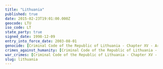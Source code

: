```yaml
---
title: "Lithuania"
published: true
date: 2015-02-23T19:01:00.000Z
geocode: LTU
iso_code: LT
state_party: true
signed_date: 1998-12-09
entry_into_force_date: 2003-08-01
genocide: [Criminal Code of the Republic of Lithuania - Chapter XV - Article 99](https://iccdb.hrlc.net/data/doc/312/keyword/46/)
crimes_against_humanity: [Criminal Code of the Republic of Lithuania - Chapter XV - Article 100](https://iccdb.hrlc.net/data/doc/312/keyword/13/)
war_crimes: [Criminal Code of the Republic of Lithuania - Chapter XV - Articles 101-109, 111](https://iccdb.hrlc.net/data/doc/312/keyword/145/)
slug: lithuania
---
```

